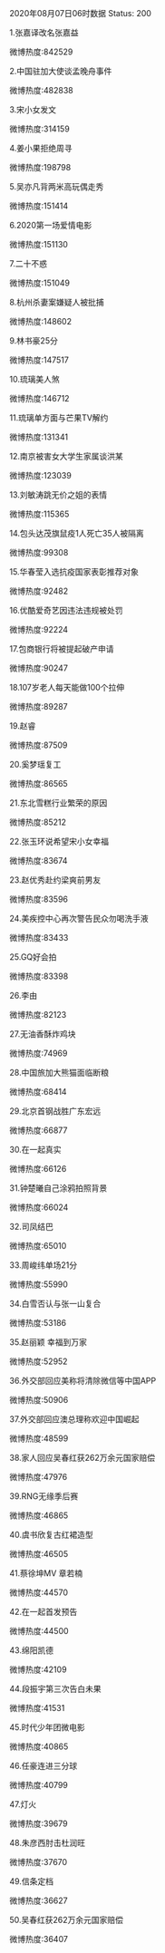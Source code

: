 2020年08月07日06时数据
Status: 200

1.张嘉译改名张嘉益

微博热度:842529

2.中国驻加大使谈孟晚舟事件

微博热度:482838

3.宋小女发文

微博热度:314159

4.姜小果拒绝周寻

微博热度:198798

5.吴亦凡背两米高玩偶走秀

微博热度:151414

6.2020第一场爱情电影

微博热度:151130

7.二十不惑

微博热度:151049

8.杭州杀妻案嫌疑人被批捕

微博热度:148602

9.林书豪25分

微博热度:147517

10.琉璃美人煞

微博热度:146712

11.琉璃单方面与芒果TV解约

微博热度:131341

12.南京被害女大学生家属谈洪某

微博热度:123039

13.刘敏涛跳无价之姐的表情

微博热度:115365

14.包头达茂旗鼠疫1人死亡35人被隔离

微博热度:99308

15.华春莹入选抗疫国家表彰推荐对象

微博热度:92482

16.优酷爱奇艺因违法违规被处罚

微博热度:92224

17.包商银行将被提起破产申请

微博热度:90247

18.107岁老人每天能做100个拉伸

微博热度:89287

19.赵睿

微博热度:87509

20.奚梦瑶复工

微博热度:86565

21.东北雪糕行业繁荣的原因

微博热度:85212

22.张玉环说希望宋小女幸福

微博热度:83674

23.赵优秀赴约梁爽前男友

微博热度:83596

24.美疾控中心再次警告民众勿喝洗手液

微博热度:83433

25.GQ好会拍

微博热度:83398

26.李由

微博热度:82123

27.无油香酥炸鸡块

微博热度:74969

28.中国旅加大熊猫面临断粮

微博热度:68414

29.北京首钢战胜广东宏远

微博热度:66877

30.在一起真实

微博热度:66126

31.钟楚曦自己涂鸦拍照背景

微博热度:66024

32.司凤结巴

微博热度:65010

33.周峻纬单场21分

微博热度:55990

34.白雪否认与张一山复合

微博热度:53186

35.赵丽颖 幸福到万家

微博热度:52952

36.外交部回应美称将清除微信等中国APP

微博热度:50906

37.外交部回应澳总理称欢迎中国崛起

微博热度:48599

38.家人回应吴春红获262万余元国家赔偿

微博热度:47976

39.RNG无缘季后赛

微博热度:46865

40.虞书欣复古红裙造型

微博热度:46505

41.蔡徐坤MV 章若楠

微博热度:44570

42.在一起首发预告

微博热度:44500

43.绵阳凯德

微博热度:42109

44.段振宇第三次告白未果

微博热度:41531

45.时代少年团微电影

微博热度:40865

46.任豪连进三分球

微博热度:40799

47.灯火

微博热度:39679

48.朱彦西肘击杜润旺

微博热度:37670

49.信条定档

微博热度:36627

50.吴春红获262万余元国家赔偿

微博热度:36407

